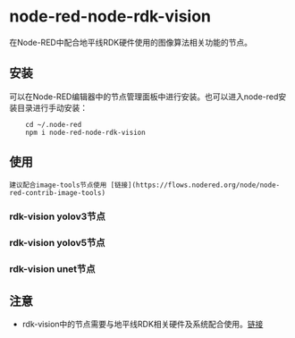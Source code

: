 # node-red-node-rdk-vision
在Node-RED中配合地平线RDK硬件使用的图像算法相关功能的节点。

## 安装
可以在Node-RED编辑器中的节点管理面板中进行安装。也可以进入node-red安装目录进行手动安装：
```
    cd ~/.node-red
    npm i node-red-node-rdk-vision
```
## 使用
    建议配合image-tools节点使用 [链接](https://flows.nodered.org/node/node-red-contrib-image-tools)
### rdk-vision yolov3节点

### rdk-vision yolov5节点

### rdk-vision unet节点

## 注意
+ rdk-vision中的节点需要与地平线RDK相关硬件及系统配合使用。[链接](https://developer.horizon.cc/)